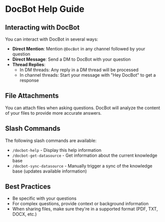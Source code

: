 # DocBot Help Guide

## Interacting with DocBot

You can interact with DocBot in several ways:

- **Direct Mention**: Mention `@DocBot` in any channel followed by your question
- **Direct Message**: Send a DM to DocBot with your question
- **Thread Replies**:
  - In DM threads: Any reply in a DM thread will be processed
  - In channel threads: Start your message with "Hey DocBot" to get a response

## File Attachments

You can attach files when asking questions. DocBot will analyze the content of your files to provide more accurate answers.

## Slash Commands

The following slash commands are available:

- `/docbot-help` - Display this help information
- `/docbot-get-datasource` - Get information about the current knowledge base
- `/docbot-sync-datasource` - Manually trigger a sync of the knowledge base (updates available information)

## Best Practices

- Be specific with your questions
- For complex questions, provide context or background information
- When sharing files, make sure they're in a supported format (PDF, TXT, DOCX, etc.)

